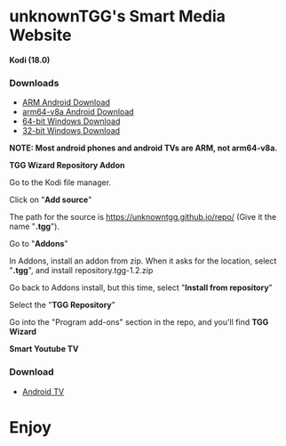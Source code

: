 # unknownTGG's Smart Media Website

**Kodi (18.0)**

### Downloads

* [ARM Android Download](http://mirrors.kodi.tv/releases/android/arm/kodi-18.0-Leia-armeabi-v7a.apk)
* [arm64-v8a Android Download](http://mirrors.kodi.tv/releases/android/arm64-v8a/kodi-18.0-Leia-arm64-v8a.apk)
* [64-bit Windows Download](http://mirrors.kodi.tv/releases/windows/win64/kodi-18.0-Leia-x64.exe)
* [32-bit Windows Download](http://mirrors.kodi.tv/releases/windows/win32/kodi-18.0-Leia-x86.exe)

__NOTE: Most android phones and android TVs are ARM, not arm64-v8a.__

**TGG Wizard Repository Addon**

Go to the Kodi file manager.

Click on "**Add source**"

The path for the source is https://unknowntgg.github.io/repo/ (Give it the name "**.tgg**").

Go to "**Addons**"

In Addons, install an addon from zip. When it asks for the location, select "**.tgg**", and install repository.tgg-1.2.zip

Go back to Addons install, but this time, select "**Install from repository**"

Select the "**TGG Repository**"

Go into the "Program add-ons" section in the repo, and you'll find **TGG Wizard**

**Smart Youtube TV**

### Download

* [Android TV](https://github.com/yuliskov/SmartYouTubeTV/releases/download/stable/smartyoutubetv_latest.apk)

# Enjoy

